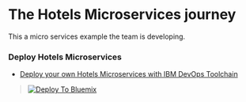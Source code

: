 # The Hotels Microservices journey

This a micro services example the team is developing.


### Deploy Hotels Microservices
* [Deploy your own Hotels Microservices with IBM DevOps Toolchain](TOOLCHAIN-README.md)

> [![Deploy To Bluemix](./.bluemix/create_toolchain_button.png)](https://console.ng.bluemix.net/devops/setup/deploy?repository=https%3A%2F%2Fgithub.com%2Fsachinjha%2FHotels-com.git&cm_mmc=github-readme--native-_-acme-_-create-toolchain&cm_mmca1=000019RT&cm_mmca2=10004796)




